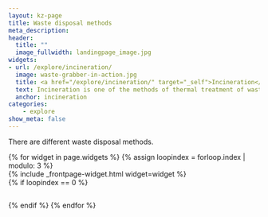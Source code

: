 ```yaml
---
layout: kz-page
title: Waste disposal methods
meta_description:
header:
  title: ""
  image_fullwidth: landingpage_image.jpg
widgets:
- url: /explore/incineration/
  image: waste-grabber-in-action.jpg
  title: <a href="/explore/incineration/" target="_self">Incineration</a>
  text: Incineration is one of the methods of thermal treatment of waste.
  anchor: incineration
categories:
    - explore
show_meta: false
---
```


There are different waste disposal methods.

<div class="row">
  {% for widget in page.widgets %}
    {% assign loopindex = forloop.index | modulo: 3 %}
    <div id="{{ widget.anchor }}">{% include _frontpage-widget.html widget=widget %}</div>
    {% if loopindex == 0 %}
  <hr style="height:1px; visibility:hidden;" /> <!-- Prevents long first column items from pushing new rows to the right -->
    {% endif %}
  {% endfor %}
</div>